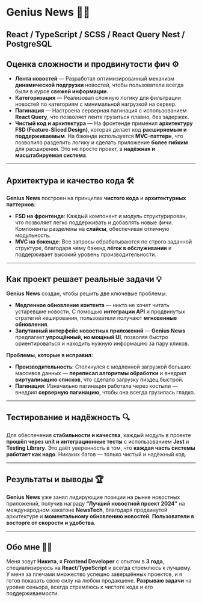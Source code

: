 # Genius News 📰💡

React / TypeScript  / SCSS / React Query
Nest  / PostgreSQL
---

## Оценка сложности и продвинутости фич ⚙️

- **Лента новостей** — Разработал оптимизированный механизм **динамической подгрузки** новостей, чтобы пользователи всегда были в курсе **свежей информации**.
- **Категоризация** — Реализовал сложную логику для фильтрации новостей по категориям с минимальной нагрузкой на сервер.
- **Пагинация** — Настроена серверная пагинация с использованием **React Query**, что позволяет ленте грузиться плавно, без задержек.
- **Чистый код и архитектура** — На фронтенде применил **архитектуру FSD (Feature-Sliced Design)**, которая делает код **расширяемым и поддерживаемым**. На бэкенде используется **MVC-паттерн**, что позволило разделить логику и сделать приложение **более гибким** для расширения. Это не просто проект, а **надёжная и масштабируемая система**.

---

## Архитектура и качество кода 🛠️

**Genius News** построен на принципах **чистого кода** и **архитектурных паттернов**:
- **FSD на фронтенде**: Каждый компонент и модуль структурирован, что позволяет легко поддерживать и добавлять новые фичи. Компоненты разделены на **слайсы**, обеспечивая отличную модульность.
- **MVC на бэкенде**: Все запросы обрабатываются по строго заданной структуре, благодаря чему бэкенд **лёгок в обслуживании** и поддерживает высокий уровень производительности.

---

## Как проект решает реальные задачи 💡

**Genius News** создан, чтобы решить две ключевые проблемы:
- **Медленное обновление контента** — никто не хочет читать устаревшие новости. С помощью **интеграции API** и продвинутых стратегий кеширования, пользователи получают **мгновенные обновления**.
- **Запутанный интерфейс новостных приложений** — **Genius News** предлагает **упрощённый, но мощный UI**, позволяя быстро ориентироваться и находить нужную информацию за пару кликов.

**Проблемы, которые я исправил:**
- **Производительность**: Столкнулся с медленной загрузкой больших массивов данных — **переписал алгоритмы обработки** и внедрил **виртуализацию списков**, что сделало загрузку пиздец быстрой.
- **Пагинация**: Изначально пагинация работала через костыли — внедрил **серверную пагинацию**, чтобы она всегда грузилась гладко.

---

## Тестирование и надёжность 🔍

Для обеспечения **стабильности и качества**, каждый модуль в проекте **прошёл через unit и интеграционные тесты** с использованием **Jest** и **Testing Library**. Это даёт уверенность в том, что **каждая часть системы работает как надо**. Никаких багов — только чистый и надёжный код.

---

## Результаты и выводы 🏆

**Genius News** уже занял лидирующие позиции на рынке новостных приложений, получив награду **“Лучший новостной проект 2024”** на международном хакатоне **NewsTech**, благодаря продвинутой архитектуре и **моментальному обновлению новостей**. **Пользователи в восторге от скорости и удобства**. 

---

## Обо мне 👨‍💻

Меня зовут **Никита**, я **Frontend Developer** с опытом в **3 года**, специализируюсь на **React/TypeScript** и всегда стремлюсь к лучшему. У меня за плечами множество успешно завершённых проектов, и я готов показать свою силу на любом продакшене. **Разрываю задачи** на уровне сеньора, всегда стремлюсь к чистоте кода и его поддерживаемости.
